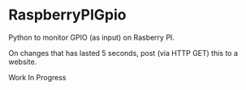 # RaspberryPIGpio

Python to monitor GPIO (as input) on Rasberry PI.

On changes that has lasted 5 seconds, post (via HTTP GET) this to a website.

Work In Progress
